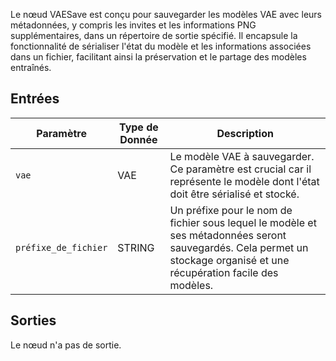 
Le nœud VAESave est conçu pour sauvegarder les modèles VAE avec leurs métadonnées, y compris les invites et les informations PNG supplémentaires, dans un répertoire de sortie spécifié. Il encapsule la fonctionnalité de sérialiser l'état du modèle et les informations associées dans un fichier, facilitant ainsi la préservation et le partage des modèles entraînés.

## Entrées

| Paramètre | Type de Donnée | Description |
|-----------|-------------|-------------|
| `vae`     | VAE       | Le modèle VAE à sauvegarder. Ce paramètre est crucial car il représente le modèle dont l'état doit être sérialisé et stocké. |
| `préfixe_de_fichier` | STRING   | Un préfixe pour le nom de fichier sous lequel le modèle et ses métadonnées seront sauvegardés. Cela permet un stockage organisé et une récupération facile des modèles. |

## Sorties

Le nœud n'a pas de sortie.
